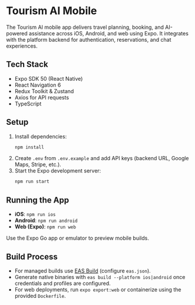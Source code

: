 # Tourism AI Mobile

The Tourism AI mobile app delivers travel planning, booking, and AI-powered assistance across iOS, Android, and web using Expo. It integrates with the platform backend for authentication, reservations, and chat experiences.

## Tech Stack
- Expo SDK 50 (React Native)
- React Navigation 6
- Redux Toolkit & Zustand
- Axios for API requests
- TypeScript

## Setup
1. Install dependencies:
   ```bash
   npm install
   ```
2. Create `.env` from `.env.example` and add API keys (backend URL, Google Maps, Stripe, etc.).
3. Start the Expo development server:
   ```bash
   npm run start
   ```

## Running the App
- **iOS**: `npm run ios`
- **Android**: `npm run android`
- **Web (Expo)**: `npm run web`

Use the Expo Go app or emulator to preview mobile builds.

## Build Process
- For managed builds use [EAS Build](https://docs.expo.dev/eas/) (configure `eas.json`).
- Generate native binaries with `eas build --platform ios|android` once credentials and profiles are configured.
- For web deployments, run `expo export:web` or containerize using the provided `Dockerfile`.
